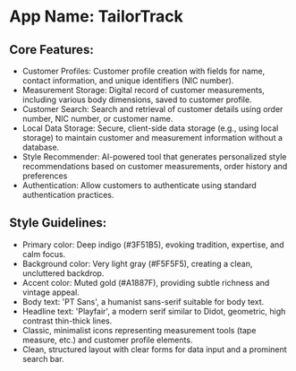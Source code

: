 # **App Name**: TailorTrack

## Core Features:

- Customer Profiles: Customer profile creation with fields for name, contact information, and unique identifiers (NIC number).
- Measurement Storage: Digital record of customer measurements, including various body dimensions, saved to customer profile.
- Customer Search: Search and retrieval of customer details using order number, NIC number, or customer name.
- Local Data Storage: Secure, client-side data storage (e.g., using local storage) to maintain customer and measurement information without a database.
- Style Recommender: AI-powered tool that generates personalized style recommendations based on customer measurements, order history and preferences
- Authentication: Allow customers to authenticate using standard authentication practices.

## Style Guidelines:

- Primary color: Deep indigo (#3F51B5), evoking tradition, expertise, and calm focus.
- Background color: Very light gray (#F5F5F5), creating a clean, uncluttered backdrop.
- Accent color: Muted gold (#A1887F), providing subtle richness and vintage appeal.
- Body text: 'PT Sans', a humanist sans-serif suitable for body text. 
- Headline text: 'Playfair', a modern serif similar to Didot, geometric, high contrast thin-thick lines.
- Classic, minimalist icons representing measurement tools (tape measure, etc.) and customer profile elements.
- Clean, structured layout with clear forms for data input and a prominent search bar.